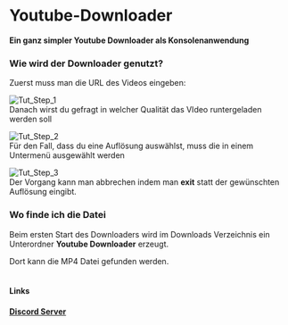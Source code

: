 <h1>Youtube-Downloader</h1>

<b>Ein ganz simpler Youtube Downloader als Konsolenanwendung</b>

<h3>Wie wird der Downloader genutzt?</h3>

Zuerst muss man die URL des Videos eingeben:

![Tut_Step_1](https://github.com/schizomettbrot/Youtube-Downloader/assets/125128921/017f9109-8263-42a1-ba01-3e6f27d4f5e2)
<br>
Danach wirst du gefragt in welcher Qualität  das VIdeo runtergeladen werden soll

![Tut_Step_2](https://github.com/schizomettbrot/Youtube-Downloader/assets/125128921/1a8c19dd-d39c-46f6-93b9-503a9655093a)
<br>
Für den Fall, dass du eine Auflösung auswählst, muss die in einem Untermenü ausgewählt werden

![Tut_Step_3](https://github.com/schizomettbrot/Youtube-Downloader/assets/125128921/bafa4f02-ff44-493e-91ba-5d5ff8f32440)
<br>
Der Vorgang kann man abbrechen indem man <b>exit</b> statt der gewünschten Auflösung eingibt.
<h3>Wo finde ich die Datei</h3>

Beim ersten Start des Downloaders wird im Downloads Verzeichnis ein Unterordner <b>Youtube Downloader</b> erzeugt.<p>
Dort kann die MP4 Datei gefunden werden.
<br><br>

<h4>Links<h4>

<a href="https://discord.gg/HJXdjkHR">Discord Server</a>

